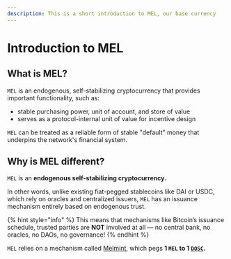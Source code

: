 ```yaml
---
description: This is a short introduction to MEL, our base currency
---
```


# Introduction to MEL

## What is MEL?

`MEL` is an endogenous, self-stabilizing cryptocurrency that provides important functionality, such as:

* stable purchasing power, unit of account, and store of value
* serves as a protocol-internal unit of value for incentive design

`MEL` can be treated as a reliable form of stable "default" money that underpins the network's financial system.

## Why is MEL different?&#x20;

`MEL` is an **endogenous self-stabilizing cryptocurrency.**&#x20;

In other words, unlike existing fiat-pegged stablecoins like DAI or USDC, which rely on oracles and centralized issuers, `MEL` has an issuance mechanism entirely based on endogenous trust.

{% hint style="info" %}
This means that mechanisms like Bitcoin’s issuance schedule, trusted parties are **NOT** involved at all — no central bank, no oracles, no DAOs, no governance!&#x20;
{% endhint %}

`MEL` relies on a mechanism called [Melmint](getting-tokens/minting-mel-with-melminter.md), which pegs **1 `MEL` to 1** [**`DOSC`**](getting-tokens/minting-mel-with-melminter.md#what-is-a-dosc)**.**&#x20;









